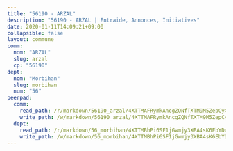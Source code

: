 ```yaml
---
title: "56190 - ARZAL"
description: "56190 - ARZAL | Entraide, Annonces, Initiatives"
date: 2020-01-11T14:09:21+09:00
collapsible: false
layout: commune
comm:
  nom: "ARZAL"
  slug: arzal
  cp: "56190"
dept:
  nom: "Morbihan"
  slug: morbihan
  num: "56"
peerpad:
  comm:
    read_path: /r/markdown/56190_arzal/4XTTMAFRymkAncgZQNfTXTM9M5ZepCyXCyV3K8pZv6MfsfPew
    write_path: /w/markdown/56190_arzal/4XTTMAFRymkAncgZQNfTXTM9M5ZepCyXCyV3K8pZv6MfsfPew-K3TgTgFtzHwT6enY83L4sJE2qgQFXM9ZdXcJEAdw2sd6Yry7yjpgHfB1TXgHcn72wkpRb8rCHfZTLeADapW9ZD2uVKoEgGabtUYN2ELsyRyaaxBvd35EHDGuCC1nvkZmQc1ibkX9
  dept:
    read_path: /r/markdown/56_morbihan/4XTTMBhPi6SF1jGwmjy3XBA4sK6EbYDun44EYwF3irZ7aBa5U
    write_path: /w/markdown/56_morbihan/4XTTMBhPi6SF1jGwmjy3XBA4sK6EbYDun44EYwF3irZ7aBa5U-K3TgV3HyhWtqSpmJ2GGLPRtHigVTcxkFRVLMX5R66UyRAN55PNUQgmTNwaDuJmWps9EVWQzncDySYbA7Pg7qEdRXsayrZysPHK4HeKM3FG1U8vQvyUvaDoFo4L4Z8coFC71q4zES
---
```


